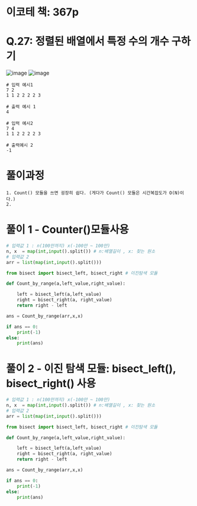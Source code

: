 # 이코테 책: 367p
# Q.27: 정렬된 배열에서 특정 수의 개수 구하기

![image](https://user-images.githubusercontent.com/87055456/137121242-1ee232ba-e772-4684-8a24-30094a5442d7.png)
![image](https://user-images.githubusercontent.com/87055456/137121270-dccb1aa2-1bd2-4de1-ae8c-e18d31ee4b07.png)

``` 
# 입력 예시1
7 2
1 1 2 2 2 2 3

# 출력 예시 1
4
```
```
# 입력 예시2
7 4
1 1 2 2 2 2 3 

# 출력예시 2
-1
```
# 풀이과정
``` 
1. Count() 모듈을 쓰면 굉장히 쉽다. (게다가 Count() 모듈은 시간복잡도가 O(N)이다.)
2. 
```

# 풀이 1 - Counter()모듈사용
```python
# 입력값 1 : n(100만까지) x(-100만 ~ 100만)
n, x  = map(int,input().split()) # n:배열길이 , x: 찾는 원소
# 입력값 2
arr = list(map(int,input().split()))

from bisect import bisect_left, bisect_right # 이진탐색 모듈

def Count_by_range(a,left_value,right_value):

	left = bisect_left(a,left_value)
	right = bisect_right(a, right_value)
	return right - left

ans = Count_by_range(arr,x,x)

if ans == 0:
    print(-1)
else:
    print(ans)
```
# 풀이 2 - 이진 탐색 모듈: bisect_left(), bisect_right() 사용
``` python
# 입력값 1 : n(100만까지) x(-100만 ~ 100만)
n, x  = map(int,input().split()) # n:배열길이 , x: 찾는 원소
# 입력값 2
arr = list(map(int,input().split()))

from bisect import bisect_left, bisect_right # 이진탐색 모듈

def Count_by_range(a,left_value,right_value):

	left = bisect_left(a,left_value)
	right = bisect_right(a, right_value)
	return right - left

ans = Count_by_range(arr,x,x)

if ans == 0:
    print(-1)
else:
    print(ans)


```

